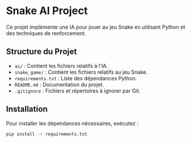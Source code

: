 # Snake AI Project

Ce projet implémente une IA pour jouer au jeu Snake en utilisant Python et des techniques de renforcement.

## Structure du Projet

- `ai/` : Contient les fichiers relatifs à l'IA.
- `snake_game/` : Contient les fichiers relatifs au jeu Snake.
- `requirements.txt` : Liste des dépendances Python.
- `README.md` : Documentation du projet.
- `.gitignore` : Fichiers et répertoires à ignorer par Git.

## Installation

Pour installer les dépendances nécessaires, exécutez :

```sh
pip install -r requirements.txt
```
